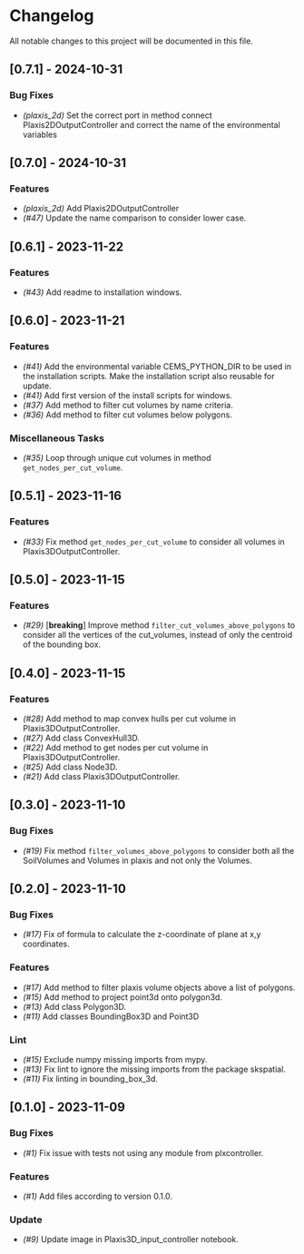 # Changelog

All notable changes to this project will be documented in this file.

## [0.7.1] - 2024-10-31

### Bug Fixes

- *(plaxis_2d)* Set the correct port in method connect Plaxis2DOutputController and correct the name of the environmental variables

## [0.7.0] - 2024-10-31

### Features

- *(plaxis_2d)* Add Plaxis2DOutputController
- *(#47)* Update the name comparison to consider lower case.

## [0.6.1] - 2023-11-22

### Features

- *(#43)* Add readme to installation windows.

## [0.6.0] - 2023-11-21

### Features

- *(#41)* Add the environmental variable CEMS_PYTHON_DIR to be used in the installation scripts. Make the installation script also reusable for update.
- *(#41)* Add first version of the install scripts for windows.
- *(#37)* Add method to filter cut volumes by name criteria.
- *(#36)* Add method to filter cut volumes below polygons.

### Miscellaneous Tasks

- *(#35)* Loop through unique cut volumes in method `get_nodes_per_cut_volume`.

## [0.5.1] - 2023-11-16

### Features

- *(#33)* Fix method `get_nodes_per_cut_volume` to consider all volumes in Plaxis3DOutputController.

## [0.5.0] - 2023-11-15

### Features

- *(#29)* [**breaking**] Improve method `filter_cut_volumes_above_polygons` to consider all the vertices of the cut_volumes, instead of only the centroid of the bounding box.

## [0.4.0] - 2023-11-15

### Features

- *(#28)* Add method to map convex hulls per cut volume in Plaxis3DOutputController.
- *(#27)* Add class ConvexHull3D.
- *(#22)* Add method to get nodes per cut volume in Plaxis3DOutputController.
- *(#25)* Add class Node3D.
- *(#21)* Add class Plaxis3DOutputController.

## [0.3.0] - 2023-11-10

### Bug Fixes

- *(#19)* Fix method `filter_volumes_above_polygons` to consider both all the SoilVolumes and Volumes in plaxis and not only the Volumes.

## [0.2.0] - 2023-11-10

### Bug Fixes

- *(#17)* Fix of formula to calculate the z-coordinate of plane at x,y coordinates.

### Features

- *(#17)* Add method to filter plaxis volume objects above a list of polygons.
- *(#15)* Add method to project point3d onto polygon3d.
- *(#13)* Add class Polygon3D.
- *(#11)* Add classes BoundingBox3D and Point3D

### Lint

- *(#15)* Exclude numpy missing imports from mypy.
- *(#13)* Fix lint to ignore the missing imports from the package skspatial.
- *(#11)* Fix linting in bounding_box_3d.

## [0.1.0] - 2023-11-09

### Bug Fixes

- *(#1)* Fix issue with tests not using any module from plxcontroller.

### Features

- *(#1)* Add files according to version 0.1.0.

### Update

- *(#9)* Update image in Plaxis3D_input_controller notebook.

<!-- CEMS BV. -->
